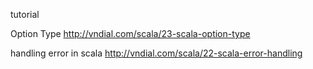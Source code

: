 
tutorial

Option Type
http://vndial.com/scala/23-scala-option-type

handling error in scala
http://vndial.com/scala/22-scala-error-handling


